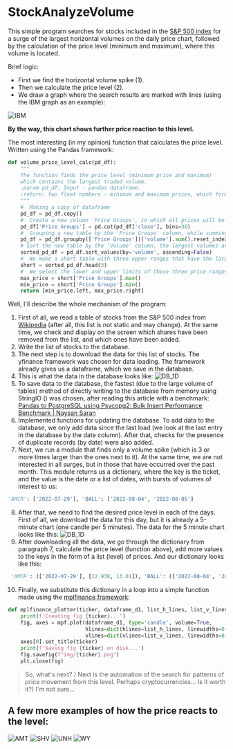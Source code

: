 # StockAnalyzeVolume

This simple program searches for stocks included in the [S&P 500 index](https://en.wikipedia.org/wiki/List_of_S%26P_500_companies) for a surge of the largest horizontal volumes on the daily price chart, followed by the calculation of the price level (minimum and maximum), where this volume is located.  

Brief logic:
* First we find the horizontal volume spike (1).
* Then we calculate the price level (2).
* We draw a graph where the search results are marked with lines (using the IBM graph as an example):  

![IBM](/examples/IBM.png)  

**By the way, this chart shows further price reaction to this level.**  

The most interesting (in my opinion) function that calculates the price level. Written using the Pandas framework:

```python
def volume_price_level_calc(pd_df):
    """
    The function finds the price level (minimum price and maximum)
    which contains the largest traded volume.
    :param pd_df: Input - pandas dataframe.
    :return: two float numbers - minimum and maximum prices, which form the price level in the future
    """
    #  Making a copy of dataframe
    pd_df = pd_df.copy()
    #  Create a new column 'Price Groups', in which all prices will be divided into groups (number of groups: bins=30)
    pd_df['Price Groups'] = pd.cut(pd_df['close'], bins=30)
    #  Grouping a new table by the 'Price Groups' column, while summing and merging all volumes by 'Price Groups'
    pd_df = pd_df.groupby(['Price Groups'])['volume'].sum().reset_index()
    # Sort the new table by the 'Volume' column, the largest volumes are at the top of the table
    sorted_pd_df = pd_df.sort_values(by='volume', ascending=False)
    #  We make a short table with three upper ranges that have the largest volumes
    short = sorted_pd_df.head(3)
    #  We select the lower and upper limits of these three price ranges
    max_price = short['Price Groups'].max()
    min_price = short['Price Groups'].min()
    return [min_price.left, max_price.right]
```

Well, I'll describe the whole mechanism of the program:  

1. First of all, we read a table of stocks from the S&P 500 index from [Wikipedia](https://en.wikipedia.org/wiki/List_of_S%26P_500_companies) (after all, this list is not static and may change). At the same time, we check and display on the screen which shares have been removed from the list, and which ones have been added.
2. Write the list of stocks to the database.
3. The next step is to download the data for this list of stocks. The yfinance framework was chosen for data loading. The framework already gives us a dataframe, which we save in the database.
4. This is what the data in the database looks like: ![DB_1D](/examples/db_d1.PNG)
5. To save data to the database, the fastest (due to the large volume of tables) method of directly writing to the database from memory using StringIO () was chosen, after reading this article with a benchmark: [Pandas to PostgreSQL using Psycopg2: Bulk Insert Performance Benchmark | Naysan Saran](https://naysan.ca/2020/05/09/pandas-to-postgresql-using-psycopg2-bulk-insert-performance-benchmark/)
6. Implemented functions for updating the database. To add data to the database, we only add data since the last load (we look at the last entry in the database by the date column). After that, checks for the presence of duplicate records (by date) were also added.
7. Next, we run a module that finds only a volume spike (which is 3 or more times larger than the ones next to it). At the same time, we are not interested in all surges, but in those that have occurred over the past month. This module returns us a dictionary, where the key is the ticket, and the value is the date or a list of dates, with bursts of volumes of interest to us:
```python
'AMCR': ['2022-07-29'], 'BALL': ['2022-08-04', '2022-08-05']
```
8. After that, we need to find the desired price level in each of the days. First of all, we download the data for this day, but it is already a 5-minute chart (one candle per 5 minutes). The data for the 5 minute chart looks like this: ![DB_1D](/examples/db_m5.PNG)
9. After downloading all the data, we go through the dictionary from paragraph 7, calculate the price level (function above), add more values to the keys in the form of a list (level) of prices. And our dictionary looks like this:
```python
 'AMCR': (['2022-07-29'], [12.938, 13.01]), 'BALL': (['2022-08-04', '2022-08-05'], [59.039, 59.592, 56.304, 56.413]).
```
10. Finally, we substitute this dictionary in a loop into a simple function made using the [mplfinance framework](https://github.com/matplotlib/mplfinance):
```python
def mplfinance_plotter(ticker, dataframe_d1, list_h_lines, list_v_lines):
    print(f'Creating fig {ticker}...')
    fig, axes = mpf.plot(dataframe_d1, type='candle', volume=True,
                         hlines=dict(hlines=list_h_lines, linewidths=0.5),
                         vlines=dict(vlines=list_v_lines, linewidths=0.5), returnfig=True)
    axes[0].set_title(ticker)
    print(f'Saving fig {ticker} on disk...')
    fig.savefig(f"img/{ticker}.png")
    plt.close(fig)
```
>So, what's next? )
>Next is the automation of the search for patterns of price movement from this level. Perhaps cryptocurrencies... Is it worth it?) I'm not sure...


## A few more examples of how the price reacts to the level:
![AMT](/examples/AMT.png) 
![SHV](/examples/SHW.png) 
![UNH](/examples/UNH.png)
![WY](/examples/WY.png)

